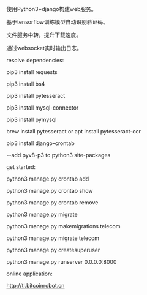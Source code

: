 使用Python3+django构建web服务。

基于tensorflow训练模型自动识别验证码。

文件服务中转，提升下载速度。

通过websocket实时输出日志。




resolve dependencies:

pip3 install requests

pip3 install bs4

pip3 install pytesseract

pip3 install mysql-connector

pip3 install pymysql

brew install pytesseract or apt install pytesseract-ocr

pip3 install django-crontab

--add pyv8-p3 to python3 site-packages



get started:

python3 manage.py crontab add

python3 manage.py crontab show

python3 manage.py crontab remove

python3 manage.py migrate

python3 manage.py makemigrations telecom

python3 manage.py migrate telecom

python3 manage.py createsuperuser

python3 manage.py runserver 0.0.0.0:8000


online application:

http://tl.bitcoinrobot.cn

